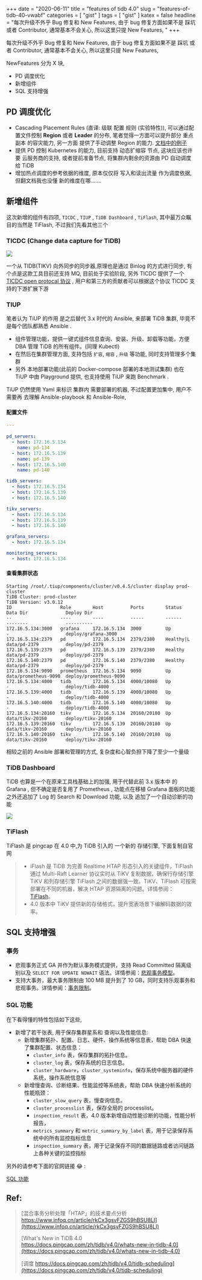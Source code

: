 +++
date = "2020-06-11"
title = "features of tidb 4.0"
slug = "features-of-tidb-40-vwabf"
categories = [ "gist" ]
tags = [ "gist" ]
katex = false
headline = "每次升级不外乎 Bug 修复和 New Features, 由于 bug 修复方面如果不是 踩坑 或者 Contributor, 通常基本不会关心, 所以这里只提 New Features,
"
+++


每次升级不外乎 Bug 修复和 New Features, 由于 bug 修复方面如果不是 踩坑 或者 Contributor, 通常基本不会关心, 所以这里只提 New Features, 

NewFeatures 分为 X 块, 

* PD 调度优化
* 新增组件
* SQL 支持增强

## PD 调度优化

* Cascading Placement Rules (直译: 级联 配置 规则 (实验特性)),  可以通过配置文件控制 **Region** 或者 **Leader** 的分布,  笔者觉得一方面可以提升部分 重点副本 的容灾能力, 另一方面 提供了手动调整 Region 的能力. [文档中的例子](https://pingcap.com/docs-cn/stable/configure-placement-rules/#典型场景示例)
* 提供 PD 控制 Kubernetes 的能力, 目前支持 动态扩缩容 节点, 这块应该也许要 云服务商的支持, 或者提前准备节点, 将集群内剩余的资源由 PD 自动调度给 TiDB
* 增加热点调度的参考依据的维度, 原本仅仅将 写入和读出流量 作为调度依据, 但翻文档我也没懂 新的维度在哪.......

## 新增组件

这次新增的组件有四项, `TICDC` , `TIUP` , `TiDB Dashboard` ,  `TiFlash`, 其中最万众瞩目的当然是 TiFlash, 不过我们先看其他三个

### TICDC (Change data capture for TiDB)

![](https://download.pingcap.com/images/docs-cn/cdc-architecture.png)

一个从 TIDB(TIKV) 向外同步的同步器,原理也是通过 Binlog 的方式进行同步, 有个点是这款工具目前还支持 MQ, 目前处于实验阶段,  另外 TICDC 提供了一个 [TICDC open protocal 协议](https://docs.pingcap.com/zh/tidb/v4.0/ticdc-open-protocol) , 用户和第三方的贡献者可以根据这个协议 TICDC 支持的下游扩展下游

### TIUP

笔者认为 TiUP 的作用 是之后替代 3.x 时代的 Ansible, 来部署 TiDB 集群, 毕竟不是每个团队都熟悉 Ansible .  

* 组件管理功能，提供一键式组件信息查询、安装、升级、卸载等功能，方便 DBA 管理 TiDB 的所有组件。(同理 Kubectl)
* 在然后在集群管理方面, 支持包括 `扩容`, `缩容` , `升级` 等功能, 同时支持管理多个集群
* 另外 本地部署功能(此前的 Docker-compose 部署的本地测试集群) 也在 TiUP 中由 Playground 提供, 也支持使用 TiUP 来跑 Benchmark .

TiUP 仍然使用 Yaml 来标识 集群内 需要部署的机器, 不过配置更加集中, 用户不需要再 去理解 Ansible-playbook 和 Ansible-Role, 

#### 配置文件

```yaml
---
  
pd_servers:
  - host: 172.16.5.134
    name: pd-134
  - host: 172.16.5.139
    name: pd-139
  - host: 172.16.5.140
    name: pd-140

tidb_servers:
  - host: 172.16.5.134
  - host: 172.16.5.139
  - host: 172.16.5.140

tikv_servers:
  - host: 172.16.5.134
  - host: 172.16.5.139
  - host: 172.16.5.140

grafana_servers:
  - host: 172.16.5.134

monitoring_servers:
  - host: 172.16.5.134
```

#### 查看集群状态

```shell
Starting /root/.tiup/components/cluster/v0.4.5/cluster display prod-cluster
TiDB Cluster: prod-cluster
TiDB Version: v3.0.12
ID                  Role        Host          Ports        Status     Data Dir              Deploy Dir
--                  ----        ----          -----        ------     --------              ----------
172.16.5.134:3000   grafana     172.16.5.134  3000         Up         -                     deploy/grafana-3000
172.16.5.134:2379   pd          172.16.5.134  2379/2380    Healthy|L  data/pd-2379          deploy/pd-2379
172.16.5.139:2379   pd          172.16.5.139  2379/2380    Healthy    data/pd-2379          deploy/pd-2379
172.16.5.140:2379   pd          172.16.5.140  2379/2380    Healthy    data/pd-2379          deploy/pd-2379
172.16.5.134:9090   prometheus  172.16.5.134  9090         Up         data/prometheus-9090  deploy/prometheus-9090
172.16.5.134:4000   tidb        172.16.5.134  4000/10080   Up         -                     deploy/tidb-4000
172.16.5.139:4000   tidb        172.16.5.139  4000/10080   Up         -                     deploy/tidb-4000
172.16.5.140:4000   tidb        172.16.5.140  4000/10080   Up         -                     deploy/tidb-4000
172.16.5.134:20160  tikv        172.16.5.134  20160/20180  Up         data/tikv-20160       deploy/tikv-20160
172.16.5.139:20160  tikv        172.16.5.139  20160/20180  Up         data/tikv-20160       deploy/tikv-20160
172.16.5.140:20160  tikv        172.16.5.140  20160/20180  Up         data/tikv-20160       deploy/tikv-20160
```

相较之前的 Ansible 部署和管理的方式, 复杂度和心智负担下降了至少一个量级

### TiDB Dashboard

TiDB 也算是一个在原来工具栈基础上的加强, 用于代替此前 3.x 版本中 的 Grafana , 但不确定是否复用了 Prometheus , 功能点在移植 Grafana 面板的功能之外还追加了 Log 的 Search 和 Download 功能, 以及 追加了一个自动诊断的功能

![](https://download.pingcap.com/images/docs-cn/dashboard/dashboard-intro.gif)

### TiFlash

TiFlash 是 pingcap 在 4.0 中,为 TiDB 引入的 一个新的 存储引擎, 下面复制自官网

> - iFlash 是 TiDB 为完善 Realtime HTAP 形态引入的关键组件，TiFlash 通过 Multi-Raft Learner 协议实时从 TiKV 复制数据，确保行存储引擎 TiKV 和列存储引擎 TiFlash 之间的数据强一致。TiKV、TiFlash 可按需部署在不同的机器，解决 HTAP 资源隔离的问题。详情参阅：[TiFlash](https://docs.pingcap.com/zh/tidb/v4.0/tiflash-overview)。
> - 4.0 版本中 TiKV 提供新的存储格式，提升宽表场景下编解码数据的效率。

## SQL 支持增强

### 事务

- 悲观事务正式 GA 并作为默认事务模式提供，支持 Read Committed 隔离级别以及 `SELECT FOR UPDATE NOWAIT` 语法。详情参阅：[悲观事务模型](https://docs.pingcap.com/zh/tidb/v4.0/pessimistic-transaction)。
- 支持大事务，最大事务限制由 100 MB 提升到了 10 GB，同时支持乐观事务和悲观事务。详情参阅：[事务限制](https://docs.pingcap.com/zh/tidb/v4.0/transaction-overview#事务限制)。

### SQL 功能

在下看得懂的特性包括如下这些, 

* 新增了若干张表, 用于保存集群星系和 查询以及性能信息: 
  * 新增集群拓扑、配置、日志、硬件、操作系统等信息表，帮助 DBA 快速了集群配置、状态信息：
    - `cluster_info` 表，保存集群的拓扑信息。
    - `cluster_log` 表，保存系统的日志信息。
    - `cluster_hardware`，`cluster_systeminfo`，保存系统中服务器的硬件系统，操作系统信息等
  * 新增慢查询、诊断结果、性能监控等系统表，帮助 DBA 快速分析系统的性能瓶颈：
    - `cluster_slow_query` 表，慢查询信息。
    - `cluster_processlist` 表，保存全局的 processlist。
    - `inspection_result` 表，4.0 版本新增自动性能诊断的功能，性能分析报告，
    - `metrics_summary` 和 `metric_summary_by_label` 表，用于记录保存系统中的所有监控指标信息
    - `inspection_summary` 表，用于记录保存不同的数据链路或者访问链路上各种关键的监控指标

另外的请参考下面的官网链接 :joy: : 

[SQL 功能](https://docs.pingcap.com/zh/tidb/v4.0/whats-new-in-tidb-4.0#sql-功能)



## Ref: 

> [混合事务分析处理「HTAP」的技术要点分析 https://www.infoq.cn/article/rkCx3gsvFZGS9hBSU8LI](https://www.infoq.cn/article/rkCx3gsvFZGS9hBSU8LI)
>
> [What's New in TiDB 4.0 https://docs.pingcap.com/zh/tidb/v4.0/whats-new-in-tidb-4.0](https://docs.pingcap.com/zh/tidb/v4.0/whats-new-in-tidb-4.0)
>
> [调度 https://docs.pingcap.com/zh/tidb/v4.0/tidb-scheduling](https://docs.pingcap.com/zh/tidb/v4.0/tidb-scheduling)
>